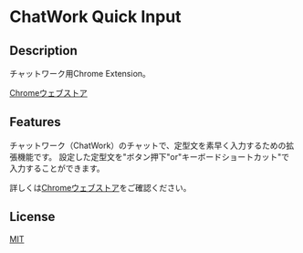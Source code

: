 # ChatWork Quick Input

## Description

チャットワーク用Chrome Extension。

[Chromeウェブストア]()

## Features

チャットワーク（ChatWork）のチャットで、定型文を素早く入力するための拡張機能です。
設定した定型文を"ボタン押下"or"キーボードショートカット"で入力することができます。

詳しくは[Chromeウェブストア]()をご確認ください。

## License

[MIT](https://github.com/SHNakajima/CW_QuickInput/blob/master/LICENSE.txt)
